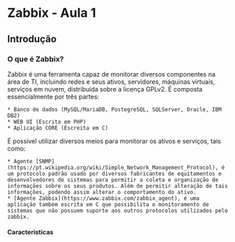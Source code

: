 # Zabbix - Aula 1

## Introdução

### O que é Zabbix?

Zabbix é uma ferramenta capaz de monitorar diversos componentes na área de TI, incluindo redes e seus ativos, servidores, máquinas virtuais, serviços em nuvem, distribuída sobre a licença GPLv2. É composta essencialmente por três partes:
	
	* Banco de dados (MySQL/MariaDB, PostegreSQL, SQLServer, Oracle, IBM DB2)
	* WEB UI (Escrita em PHP)
	* Aplicação CORE (Escreita em C)

É possível utilizar diversos meios para monitorar os ativos e serviços, tais como:	

	* Agente [SNMP](https://pt.wikipedia.org/wiki/Simple_Network_Management_Protocol), é um protocolo padrão usado por diversos fabricantes de equitamentos e desenvolvedores de sistemas para permitir a coleta e organização de informações sobre os seus produtos. Além de permitir alteração de tais informações, podendo assim alterar o comportamento do ativo. 
	* [Agente Zabbix](https://www.zabbix.com/zabbix_agent), é uma aplicação também escrita em C que possibilita o monitoramento de sistemas que não possuem suporte aos outros protocolos utilizados pelo zabbix.



#### Caracteristicas
